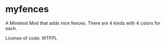 myfences
=========

A Minetest Mod that adds nice fences. There are 4 kinds with 4 colors for each.


License of code: WTFPL

